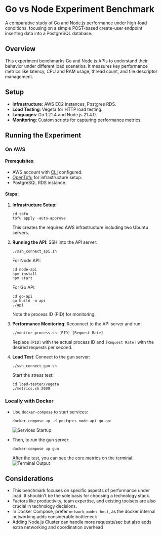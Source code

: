 # Go vs Node Experiment Benchmark
A comparative study of Go and Node.js performance under high-load conditions, focusing on a simple POST-based create-user endpoint inserting data into a PostgreSQL database.

## Overview
This experiment benchmarks Go and Node.js APIs to understand their behavior under different load scenarios. It measures key performance metrics like latency, CPU and RAM usage, thread count, and file descriptor management.

## Setup
- **Infrastructure**: AWS EC2 instances, Postgres RDS.
- **Load Testing**: Vegeta for HTTP load testing.
- **Languages**: Go 1.21.4 and Node.js 21.4.0.
- **Monitoring**: Custom scripts for capturing performance metrics.

## Running the Experiment
### On AWS
#### Prerequisites:
- AWS account with [CLI](https://aws.amazon.com/cli/) configured.
- [OpenTofu](https://opentofu.org/) for infrastructure setup.
- PostgreSQL RDS instance.

#### Steps:
1. **Infrastructure Setup**:
   ```
   cd tofu
   tofu apply -auto-approve
   ```
   This creates the required AWS infrastructure including two Ubuntu servers.

2. **Running the API**:
   SSH into the API server:
   ```
   ./ssh_connect_api.sh
   ```
   For Node API:
   ```
   cd node-api
   npm install
   npm start
   ```
   For Go API:
   ```
   cd go-api
   go build -o api
   ./api
   ```
   Note the process ID (PID) for monitoring.

3. **Performance Monitoring**:
   Reconnect to the API server and run:
   ```
   ./monitor_process.sh [PID] [Request Rate]
   ```
   Replace `[PID]` with the actual process ID and `[Request Rate]` with the desired requests per second.

4. **Load Test**:
   Connect to the gun server:
   ```
   ./ssh_connect_gun.sh
   ```
   Start the stress test:
   ```
   cd load-tester/vegeta
   ./metrics.sh 2000
   ```

### Locally with Docker
- Use `docker-compose` to start services:
  ```
  docker-compose up -d postgres node-api go-api
  ```
  ![Services Startup](https://github.com/ocodista/api-benchmark/assets/19851187/0aad0411-d171-415e-b2fd-c6c8cbad2222)

- Then, to run the gun server:
  ```
  docker-compose up gun
  ```
  After the test, you can see the core metrics on the terminal.
  ![Terminal Output](https://github.com/ocodista/api-benchmark/assets/19851187/50b146d4-201a-42fc-82f2-7167d1a3d82e)

## Considerations
- This benchmark focuses on specific aspects of performance under load. It shouldn't be the sole basis for choosing a technology stack.
- Factors like productivity, team expertise, and existing toolsets are also crucial in technology decisions.
- In Docker Compose, prefer `network_mode: host`, as the docker internal networking adds considerable bottleneck
- Adding Node.js Cluster can handle more requests/sec but also adds extra networking and coordination overhead

